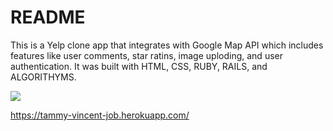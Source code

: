 # README

This is a Yelp clone app that integrates with Google Map API which includes features like user comments, star ratins, image uploding, and user authentication. It was built with HTML, CSS, RUBY, RAILS, and ALGORITHYMS.

![](./images/screenshot.png)

https://tammy-vincent-job.herokuapp.com/
